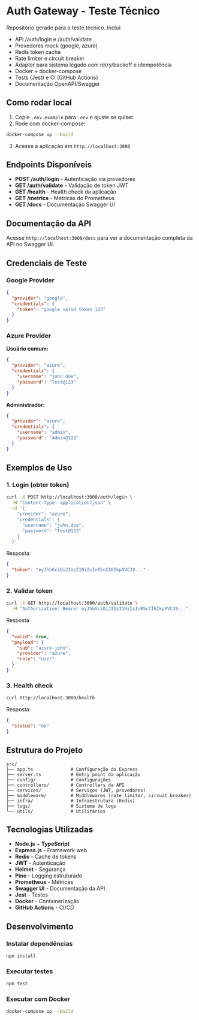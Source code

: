 # Auth Gateway - Teste Técnico

Repositório gerado para o teste técnico. Inclui:

- API /auth/login e /auth/validate
- Provedores mock (google, azure)
- Redis token cache
- Rate limiter e circuit breaker
- Adapter para sistema legado com retry/backoff e idempotência
- Docker + docker-compose
- Tests (Jest) e CI (GitHub Actions)
- Documentação OpenAPI/Swagger

## Como rodar local

1. Copie `.env.example` para `.env` e ajuste se quiser.
2. Rode com docker-compose:

```bash
docker-compose up --build
```

3. Acesse a aplicação em `http://localhost:3000`

## Endpoints Disponíveis

- **POST /auth/login** - Autenticação via provedores
- **GET /auth/validate** - Validação de token JWT
- **GET /health** - Health check da aplicação
- **GET /metrics** - Métricas do Prometheus
- **GET /docs** - Documentação Swagger UI

## Documentação da API

Acesse `http://localhost:3000/docs` para ver a documentação completa da API no Swagger UI.

## Credenciais de Teste

### Google Provider
```json
{
  "provider": "google",
  "credentials": {
    "token": "google_valid_token_123"
  }
}
```

### Azure Provider

**Usuário comum:**
```json
{
  "provider": "azure",
  "credentials": {
    "username": "john.doe",
    "password": "Test@123"
  }
}
```

**Administrador:**
```json
{
  "provider": "azure",
  "credentials": {
    "username": "admin",
    "password": "Admin@123"
  }
}
```

## Exemplos de Uso

### 1. Login (obter token)

```bash
curl -X POST http://localhost:3000/auth/login \
  -H "Content-Type: application/json" \
  -d '{
    "provider": "azure",
    "credentials": {
      "username": "john.doe",
      "password": "Test@123"
    }
  }'
```

Resposta:
```json
{
  "token": "eyJhbGciOiJIUzI1NiIsInR5cCI6IkpXVCJ9..."
}
```

### 2. Validar token

```bash
curl -X GET http://localhost:3000/auth/validate \
  -H "Authorization: Bearer eyJhbGciOiJIUzI1NiIsInR5cCI6IkpXVCJ9..."
```

Resposta:
```json
{
  "valid": true,
  "payload": {
    "sub": "azure-john",
    "provider": "azure",
    "role": "user"
  }
}
```

### 3. Health check

```bash
curl http://localhost:3000/health
```

Resposta:
```json
{
  "status": "ok"
}
```

## Estrutura do Projeto

```
src/
├── app.ts              # Configuração do Express
├── server.ts           # Entry point da aplicação
├── config/             # Configurações
├── controllers/        # Controllers da API
├── services/           # Serviços (JWT, provedores)
├── middleware/         # Middlewares (rate limiter, circuit breaker)
├── infra/              # Infraestrutura (Redis)
├── logs/               # Sistema de logs
└── utils/              # Utilitários
```

## Tecnologias Utilizadas

- **Node.js** + **TypeScript**
- **Express.js** - Framework web
- **Redis** - Cache de tokens
- **JWT** - Autenticação
- **Helmet** - Segurança
- **Pino** - Logging estruturado
- **Prometheus** - Métricas
- **Swagger UI** - Documentação da API
- **Jest** - Testes
- **Docker** - Containerização
- **GitHub Actions** - CI/CD

## Desenvolvimento

### Instalar dependências
```bash
npm install
```

### Executar testes
```bash
npm test
```

### Executar com Docker
```bash
docker-compose up --build
```


 